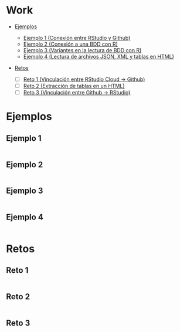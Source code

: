 # Work

* [Ejemplos](#Ejemplos)
  * [Ejemplo 1 (Conexión entre RStudio y Github)](#Ejemplo-1)
  * [Ejemplo 2 (Conexión a una BDD con R)](#Ejemplo-2)
  * [Ejemplo 3 (Variantes en la lectura de BDD con R)](#Ejemplo-3)
  * [Ejemplo 4 (Lectura de archivos JSON, XML y tablas en HTML)](#Ejemplo-4)

* [Retos](#Retos)
  * [ ] [Reto 1 (Vinculación entre RStudio Cloud -> Github)](#Reto-1)
  * [ ] [Reto 2 (Extracción de tablas en un HTML)](#Reto-2)
  * [ ] [Reto 3 (Vinculación entre Github -> RStudio)](#Reto-3)

# Ejemplos

## Ejemplo 1
```r

```

## Ejemplo 2
```r

```

## Ejemplo 3
```r

```

## Ejemplo 4
```r

```


# Retos

## Reto 1
```r

```

## Reto 2
```r

```

## Reto 3
```r

```
